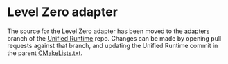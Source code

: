 # Level Zero adapter
The source for the Level Zero adapter has been moved to the
[adapters](https://github.com/oneapi-src/unified-runtime/tree/adapters) branch
of the [Unified Runtime](https://github.com/oneapi-src/unified-runtime/) repo. 
Changes can be made by opening pull requests against that branch, and updating
the Unified Runtime commit in the parent
[CMakeLists.txt](../../../CMakeLists.txt).
